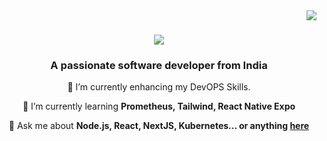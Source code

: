 <img align="right" src="![visitor badge](https://visitor-badge.laobi.icu/badge?page_id=Prashant20nov2003.visitor-badge)"/>

<h1 align="center">
    <img src="https://readme-typing-svg.herokuapp.com/?font=Righteous&size=35&center=true&vCenter=true&width=500&height=70&duration=4000&lines=Hi+There!+👋;+I'm+Prashant+Bhardwaj!;" />
</h1>

<h3 align="center">A passionate software developer from India </h3>
<div align="center">
 
 🔭 I’m currently enhancing my DevOPS Skills.
 
 🌱 I’m currently learning **Prometheus, Tailwind, React Native Expo**

 💬 Ask me about **Node.js, React, NextJS, Kubernetes... or anything [here](https://github.com/Prashant20nov2003/Prashant20nov2003/issues)**

 
 
 </div>
